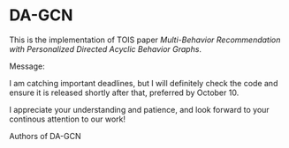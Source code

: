 # DA-GCN

This is the implementation of TOIS paper _Multi-Behavior Recommendation with Personalized Directed Acyclic Behavior Graphs_.

Message:

I am catching important deadlines, but I will definitely check the code and ensure it is released shortly after that, preferred by October 10. 

I appreciate your understanding and patience, and look forward to your continous attention to our work!

Authors of DA-GCN
